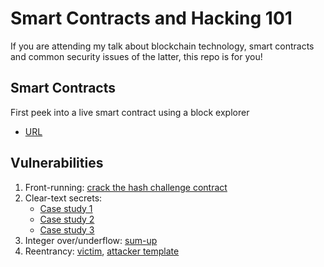 # Smart Contracts and Hacking 101

If you are attending my talk about blockchain technology, smart contracts and common security issues of the latter, this repo is for you!

## Smart Contracts

First peek into a live smart contract using a block explorer
- [URL]()

## Vulnerabilities

1) Front-running: [crack the hash challenge contract](./vulnerabilities/crackthehash.sol)
2) Clear-text secrets:
    - [Case study 1](./vulnerabilities/password1.sol)
    - [Case study 2](./vulnerabilities/password2.sol)
    - [Case study 3](./vulnerabilities/password3.sol)
3) Integer over/underflow: [sum-up](./vulnerabilities/sum-up.sol)
4) Reentrancy: [victim](./vulnerabilities/reentrancy-victim.sol), [attacker template](./vulnerabilities/reentrancy-att-template.sol)